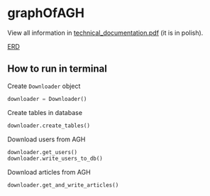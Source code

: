 # graphOfAGH
View all information in [technical_documentation.pdf](technical_documentation.pdf) (it is in polish).

<a href="https://lucid.app/lucidchart/ab6a9e49-a27c-4626-ac64-2e8ff4e4d3c3/edit?invitationId=inv_af7aa229-0787-4935-9dd9-a4802d975d57" target="_blank">ERD</a>

## How to run in terminal
Create `Downloader` object
```python
downloader = Downloader()
```

Create tables in database
```python
downloader.create_tables()
```

Download users from AGH
```python
downloader.get_users()
downloader.write_users_to_db()
```

Download articles from AGH
```python
downloader.get_and_write_articles()
```

